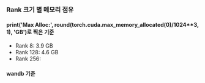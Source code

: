 
### Rank 크기 별 메모리 점유
#### print('Max Alloc:', round(torch.cuda.max_memory_allocated(0)/1024**3, 1), 'GB')로 찍은 기준
- Rank 8: 3.9 GB
- Rank 128: 4.6 GB
- Rank 256: 
#### wandb 기준
